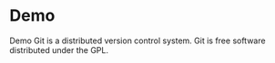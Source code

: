 # Demo
Demo
Git is a distributed version control system.
Git is free software distributed under the GPL.
